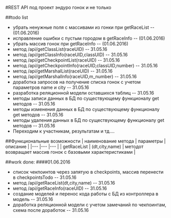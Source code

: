 #REST API под проект эндуро гонок и не только

##todo list
- убрать ненужные поля с массивами из гонки при getRaceList -- (01.06.2016)
- исправление ошибки с пустым городом в getRaceInfo -- (01.06.2016)
- убрать массив гонок при getRaceInfo -- (01.06.2016)
- метод /api/getClassList(raceUID) -- 31.05.16
- метод /api/getClassInfo(raceUID,classUID) -- 31.05.16
- метод /api/getCheckpointList(raceUID) -- 31.05.16
- метод /api/getCheckpointInfo(raceUID,classUID,number) -- 31.05.16
- метод /api/getMarshalList(raceUID) -- 31.05.16
- метод /api/getMarshalInfo(raceUID,m_number) -- 31.05.16
- доработка запросов на получение списка гонок с учетом параметров name и city -- 31.05.16
- разработка реляционной модели оставшихся таблиц -- 31.05.16
- методы записи данных в БД по существующему функционалу get методов -- 31.05.16
- методы изменения данных в БД по существующему функционалу get методов -- 31.05.16
- методы удаления данных в БД по существующему функционалу get методов -- 31.05.16
- Переходим к участникам, результатам и тд.... 

##Функциональные возможности
|   наименование метода	| параметры  	| описание  	|
|---					|---			|---			|
|  getRaceList 			| (dt,city,name)  			| методот возвращает массив гонок с базовыми характеристиками   			|

##work done:
####01.06.2016
- список чекпоинтов через запятую в checkpoints, массив перенести в checkpointsTodo -- 31.05.16
- метод /api/getRaceList(dt,city,name) -- 31.05.16
- метод /api/getRaceInfo(raceUID) -- 31.05.16
- создание моделей и перенос кода работы с БД из контроллера в модель -- 31.05.16
- доработка реляционной модели с учетом замечаний по чекпоинтам, схема после доработок -- 31.05.16
